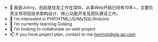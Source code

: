 - 👋 我是Johny，目前居住及工作在深圳，从事Web开始已经有10年+，主要负责主导项目技术架构设计、核心功能开发及团队建设工作。
- 👀 I’m interested in PHP/HTML/JS/MySQL/Arduino
- 🌱 I’m currently learning Golang
- 💞️ I’m looking to collaborate on web project
- 📫 If you hove project plan, contact to me henrick@vip.qq.com

<!---
henrickcn/henrickcn is a ✨ special ✨ repository because its `README.md` (this file) appears on your GitHub profile.
You can click the Preview link to take a look at your changes.
--->
